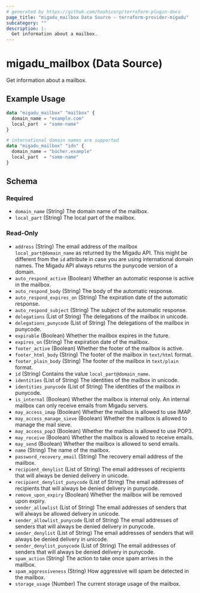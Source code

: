 ```yaml
---
# generated by https://github.com/hashicorp/terraform-plugin-docs
page_title: "migadu_mailbox Data Source - terraform-provider-migadu"
subcategory: ""
description: |-
  Get information about a mailbox.
---
```


# migadu_mailbox (Data Source)

Get information about a mailbox.

## Example Usage

```terraform
data "migadu_mailbox" "mailbox" {
  domain_name = "example.com"
  local_part  = "some-name"
}

# international domain names are supported
data "migadu_mailbox" "idn" {
  domain_name = "bücher.example"
  local_part  = "some-name"
}
```

<!-- schema generated by tfplugindocs -->
## Schema

### Required

- `domain_name` (String) The domain name of the mailbox.
- `local_part` (String) The local part of the mailbox.

### Read-Only

- `address` (String) The email address of the mailbox `local_part@domain_name` as returned by the Migadu API. This might be different from the `id` attribute in case you are using international domain names. The Migadu API always returns the punycode version of a domain.
- `auto_respond_active` (Boolean) Whether an automatic response is active in the mailbox.
- `auto_respond_body` (String) The body of the automatic response.
- `auto_respond_expires_on` (String) The expiration date of the automatic response.
- `auto_respond_subject` (String) The subject of the automatic response.
- `delegations` (List of String) The delegations of the mailbox in unicode.
- `delegations_punycode` (List of String) The delegations of the mailbox in punycode.
- `expirable` (Boolean) Whether the mailbox expires in the future.
- `expires_on` (String) The expiration date of the mailbox.
- `footer_active` (Boolean) Whether the footer of the mailbox is active.
- `footer_html_body` (String) The footer of the mailbox in `text/html` format.
- `footer_plain_body` (String) The footer of the mailbox in `text/plain` format.
- `id` (String) Contains the value `local_part@domain_name`.
- `identities` (List of String) The identities of the mailbox in unicode.
- `identities_punycode` (List of String) The identities of the mailbox in punycode.
- `is_internal` (Boolean) Whether the mailbox is internal only. An internal mailbox can only receive emails from Migadu servers.
- `may_access_imap` (Boolean) Whether the mailbox is allowed to use IMAP.
- `may_access_manage_sieve` (Boolean) Whether the mailbox is allowed to manage the mail sieve.
- `may_access_pop3` (Boolean) Whether the mailbox is allowed to use POP3.
- `may_receive` (Boolean) Whether the mailbox is allowed to receive emails.
- `may_send` (Boolean) Whether the mailbox is allowed to send emails.
- `name` (String) The name of the mailbox.
- `password_recovery_email` (String) The recovery email address of the mailbox.
- `recipient_denylist` (List of String) The email addresses of recipients that will always be denied delivery in unicode.
- `recipient_denylist_punycode` (List of String) The email addresses of recipients that will always be denied delivery in punycode.
- `remove_upon_expiry` (Boolean) Whether the mailbox will be removed upon expiry.
- `sender_allowlist` (List of String) The email addresses of senders that will always be allowed delivery in unicode.
- `sender_allowlist_punycode` (List of String) The email addresses of senders that will always be denied delivery in punycode.
- `sender_denylist` (List of String) The email addresses of senders that will always be denied delivery in unicode.
- `sender_denylist_punycode` (List of String) The email addresses of senders that will always be denied delivery in punycode.
- `spam_action` (String) The action to take once spam arrives in the mailbox.
- `spam_aggressiveness` (String) How aggressive will spam be detected in the mailbox.
- `storage_usage` (Number) The current storage usage of the mailbox.


